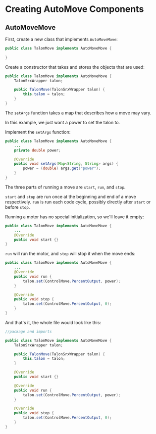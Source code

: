 # Creating AutoMove Components

## AutoMoveMove
First, create a new class that implements `AutoMoveMove`:
```java
public class TalonMove implements AutoMoveMove {
    
}
```
Create a constructor that takes and stores the objects that are used:
```java
public class TalonMove implements AutoMoveMove {
    TalonSrxWrapper talon;

    public TalonMove(TalonSrxWrapper talon) {
        this.talon = talon;
    }
}
```
The `setArgs` function takes a map that describes how a move may vary.

In this example, we just want a power to set the talon to.

Implement the `setArgs` function:
```java
public class TalonMove implements AutoMoveMove {
    ...
    private double power;

    @Override
    public void setArgs(Map<String, String> args) {
        power = (double) args.get("power");
    }
}
```
The three parts of running a move are `start`, `run`, and `stop`.

`start` and `stop` are run once at the beginning and end of a move respectively.
`run` is run each code cycle, possibly directly after `start` or before `stop`.

Running a motor has no special initialization, so we'll leave it empty:
```java
public class TalonMove implements AutoMoveMove {
    ...
    @Override
    public void start {}
}
```
`run` will run the motor, and `stop` will stop it when the move ends:
```java
public class TalonMove implements AutoMoveMove {
    ...
    @Override
    public void run {
        talon.set(ControlMove.PercentOutput, power);
    }

    @Override
    public void stop {
        talon.set(ControlMove.PercentOutput, 0);
    }
}
```
And that's it, the whole file would look like this:
```java
//package and imports

public class TalonMove implements AutoMoveMove {
    TalonSrxWrapper talon;

    public TalonMove(TalonSrxWrapper talon) {
        this.talon = talon;
    }

    @Override
    public void start {}

    @Override
    public void run {
        talon.set(ControlMove.PercentOutput, power);
    }

    @Override
    public void stop {
        talon.set(ControlMove.PercentOutput, 0);
    }
}
```
